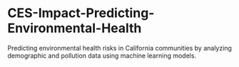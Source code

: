 # CES-Impact-Predicting-Environmental-Health
Predicting environmental health risks in California communities by analyzing demographic and pollution data using machine learning models.
